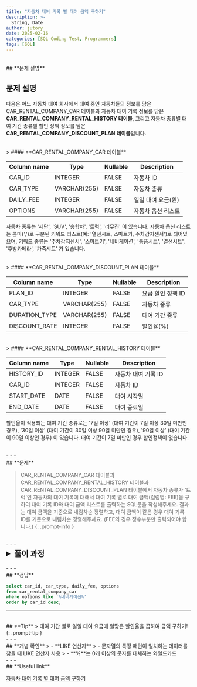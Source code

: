 ```yaml
---
title: "자동차 대여 기록 별 대여 금액 구하기"
description: >-
  String, Date
author: jutory
date: 2025-02-16
categories: [SQL Coding Test, Programmers]
tags: [SQL]
---
```

<br>
## **문제 설명**

## **문제 설명**

다음은 어느 자동차 대여 회사에서 대여 중인 자동차들의 정보를 담은 CAR_RENTAL_COMPANY_CAR 테이블과 자동차 대여 기록 정보를 담은 **CAR_RENTAL_COMPANY_RENTAL_HISTORY 테이블**, 그리고 자동차 종류별 대여 기간 종류별 할인 정책 정보를 담은 **CAR_RENTAL_COMPANY_DISCOUNT_PLAN 테이블**입니다.

<br>
> #### **CAR_RENTAL_COMPANY_CAR 테이블**

| Column name | Type          | Nullable | Description                 |
|-------------|---------------|----------|-----------------------------|
| CAR_ID      | INTEGER       | FALSE    | 자동차 ID                  |
| CAR_TYPE    | VARCHAR(255)  | FALSE    | 자동차 종류                |
| DAILY_FEE   | INTEGER       | FALSE    | 일일 대여 요금(원)         |
| OPTIONS     | VARCHAR(255)  | FALSE    | 자동차 옵션 리스트         |

자동차 종류는 '세단', 'SUV', '승합차', '트럭', '리무진' 이 있습니다. 자동차 옵션 리스트는 콤마(',')로 구분된 키워드 리스트(예: '열선시트, 스마트키, 주차감지센서')로 되어있으며, 키워드 종류는 '주차감지센서', '스마트키', '네비게이션', '통풍시트', '열선시트', '후방카메라', '가죽시트' 가 있습니다.

<br>
> #### **CAR_RENTAL_COMPANY_DISCOUNT_PLAN 테이블**

| Column name   | Type          | Nullable | Description              |
|---------------|---------------|----------|--------------------------|
| PLAN_ID       | INTEGER       | FALSE    | 요금 할인 정책 ID       |
| CAR_TYPE      | VARCHAR(255)  | FALSE    | 자동차 종류             |
| DURATION_TYPE | VARCHAR(255)  | FALSE    | 대여 기간 종류          |
| DISCOUNT_RATE | INTEGER       | FALSE    | 할인율(%)               |

<br>
> #### **CAR_RENTAL_COMPANY_RENTAL_HISTORY 테이블**

| Column name | Type    | Nullable | Description         |
|-------------|---------|----------|---------------------|
| HISTORY_ID  | INTEGER | FALSE    | 자동차 대여 기록 ID |
| CAR_ID      | INTEGER | FALSE    | 자동차 ID          |
| START_DATE  | DATE    | FALSE    | 대여 시작일         |
| END_DATE    | DATE    | FALSE    | 대여 종료일         |

할인율이 적용되는 대여 기간 종류로는 '7일 이상' (대여 기간이 7일 이상 30일 미만인 경우), '30일 이상' (대여 기간이 30일 이상 90일 미만인 경우), '90일 이상' (대여 기간이 90일 이상인 경우) 이 있습니다. 대여 기간이 7일 미만인 경우 할인정책이 없습니다.

<br>
- - -
<br>
## **문제**

> CAR_RENTAL_COMPANY_CAR 테이블과 CAR_RENTAL_COMPANY_RENTAL_HISTORY 테이블과 CAR_RENTAL_COMPANY_DISCOUNT_PLAN 테이블에서 자동차 종류가 '트럭'인 자동차의 대여 기록에 대해서 대여 기록 별로 대여 금액(컬럼명: FEE)을 구하여 대여 기록 ID와 대여 금액 리스트를 출력하는 SQL문을 작성해주세요. 결과는 대여 금액을 기준으로 내림차순 정렬하고, 대여 금액이 같은 경우 대여 기록 ID를 기준으로 내림차순 정렬해주세요. (FEE의 경우 정수부분만 출력되어야 합니다.)
{: .prompt-info }

<br>
- - -
<br>
<details>
  <summary style="font-size: 1.5em; font-weight: bold;">풀이 과정</summary>
<div markdown="1">

1. **조건 확인**
   - OPTIONS에 '네비게이션' 이 포함된 CAR_ID 조회하기

2. **LIKE 활용**

3. **결과 정렬**
   - 정렬 기준에 따라 **ORDER BY**로 결과 정렬
       - CAR_ID 기준으로 **내림차순 정렬**

* **_교훈_**  
   - Easy..

</div>
</details>

<br>
- - -
<br>
## **정답**

```sql
select car_id, car_type, daily_fee, options
from car_rental_company_car
where options like '%네비게이션%'
order by car_id desc;
```

- - -
<br>
## **Tip**
> 대여 기간 별로 일일 대여 요금에 알맞은 할인율을 곱하여 금액 구하기!
{: .prompt-tip }

<br>
- - -
<br>
## **개념 확인**
> - **LIKE 연산자**
>    - 문자열의 특정 패턴이 일치하는 데이터를 찾을 때 LIKE 연산자 사용
>    - **%**는 0개 이상의 문자를 대체하는 와일드카드

<br>
- - -
<br>
## **Useful link**

[자동차 대여 기록 별 대여 금액 구하기](https://school.programmers.co.kr/learn/courses/30/lessons/151138)